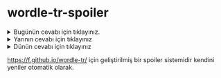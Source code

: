 # wordle-tr-spoiler

<details>
  <summary>Bugünün cevabı için tıklayınız.</summary>
  <br>
    <b> miraç </b>
</details>

<details>
  <summary>Yarının cevabı için tıklayınız</summary>
  <br>
   <b> ortak </b>
</details>

<details>
  <summary>Dünün cevabı için tıklayınız </summary>
  <br>
  <b> yenik </b>
</details>

https://f.github.io/wordle-tr/ için geliştirilmiş bir spoiler sistemidir kendini yeniler otomatik olarak.

